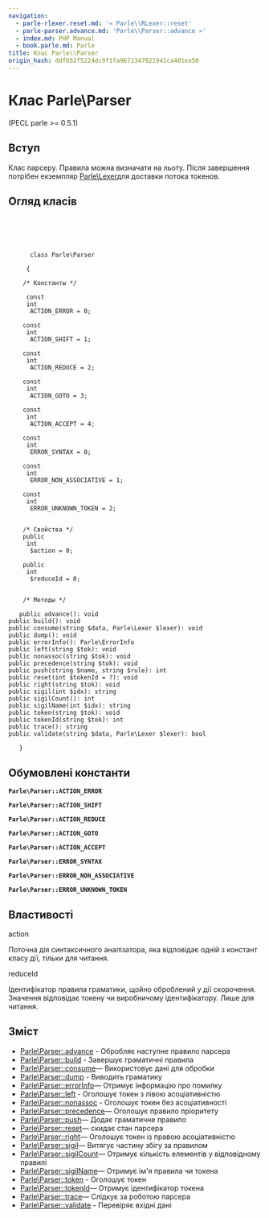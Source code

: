 ```yaml
---
navigation:
  - parle-rlexer.reset.md: '« Parle\\RLexer::reset'
  - parle-parser.advance.md: 'Parle\\Parser::advance »'
  - index.md: PHP Manual
  - book.parle.md: Parle
title: Клас Parle\\Parser
origin_hash: ddf652f5224dc9f1fa9671347921941ca401ea50
---
```

# Клас Parle\\Parser

(PECL parle >= 0.5.1)

## Вступ

Клас парсеру. Правила можна визначати на льоту. Після завершення потрібен екземпляр [Parle\\Lexer](class.parle-lexer.md)для доставки потока токенов.

## Огляд класів

```classsynopsis



    
     
      class Parle\Parser
     
     {

    /* Константы */
    
     const
     int
      ACTION_ERROR = 0;

    const
     int
      ACTION_SHIFT = 1;

    const
     int
      ACTION_REDUCE = 2;

    const
     int
      ACTION_GOTO = 3;

    const
     int
      ACTION_ACCEPT = 4;

    const
     int
      ERROR_SYNTAX = 0;

    const
     int
      ERROR_NON_ASSOCIATIVE = 1;

    const
     int
      ERROR_UNKNOWN_TOKEN = 2;


    /* Свойства */
    public
     int
      $action = 0;

    public
     int
      $reduceId = 0;


    /* Методы */
    
   public advance(): void
public build(): void
public consume(string $data, Parle\Lexer $lexer): void
public dump(): void
public errorInfo(): Parle\ErrorInfo
public left(string $tok): void
public nonassoc(string $tok): void
public precedence(string $tok): void
public push(string $name, string $rule): int
public reset(int $tokenId = ?): void
public right(string $tok): void
public sigil(int $idx): string
public sigilCount(): int
public sigilName(int $idx): string
public token(string $tok): void
public tokenId(string $tok): int
public trace(): string
public validate(string $data, Parle\Lexer $lexer): bool

   }
```

## Обумовлені константи

**`Parle\Parser::ACTION_ERROR`**

**`Parle\Parser::ACTION_SHIFT`**

**`Parle\Parser::ACTION_REDUCE`**

**`Parle\Parser::ACTION_GOTO`**

**`Parle\Parser::ACTION_ACCEPT`**

**`Parle\Parser::ERROR_SYNTAX`**

**`Parle\Parser::ERROR_NON_ASSOCIATIVE`**

**`Parle\Parser::ERROR_UNKNOWN_TOKEN`**

## Властивості

action

Поточна дія синтаксичного аналізатора, яка відповідає одній з констант класу дії, тільки для читання.

reduceId

Ідентифікатор правила граматики, щойно оброблений у дії скорочення. Значення відповідає токену чи виробничому ідентифікатору. Лише для читання.

## Зміст

-   [Parle\\Parser::advance](parle-parser.advance.md) \- Обробляє наступне правило парсера
-   [Parle\\Parser::build](parle-parser.build.md) \- Завершує граматичні правила
-   [Parle\\Parser::consume](parle-parser.consume.md)— Використовує дані для обробки
-   [Parle\\Parser::dump](parle-parser.dump.md) \- Виводить граматику
-   [Parle\\Parser::errorInfo](parle-parser.errorinfo.md)— Отримує інформацію про помилку
-   [Parle\\Parser::left](parle-parser.left.md) \- Оголошує токен з лівою асоціативністю
-   [Parle\\Parser::nonassoc](parle-parser.nonassoc.md) \- Оголошує токен без асоціативності
-   [Parle\\Parser::precedence](parle-parser.precedence.md)— Оголошує правило пріоритету
-   [Parle\\Parser::push](parle-parser.push.md)— Додає граматичне правило
-   [Parle\\Parser::reset](parle-parser.reset.md)— скидає стан парсера
-   [Parle\\Parser::right](parle-parser.right.md)— Оголошує токен із правою асоціативністю
-   [Parle\\Parser::sigil](parle-parser.sigil.md)— Витягує частину збігу за правилом
-   [Parle\\Parser::sigilCount](parle-parser.sigilcount.md)— Отримує кількість елементів у відповідному правилі
-   [Parle\\Parser::sigilName](parle-parser.sigilname.md)— Отримує ім'я правила чи токена
-   [Parle\\Parser::token](parle-parser.token.md) \- Оголошує токен
-   [Parle\\Parser::tokenId](parle-parser.tokenid.md)— Отримує ідентифікатор токена
-   [Parle\\Parser::trace](parle-parser.trace.md)— Слідкує за роботою парсера
-   [Parle\\Parser::validate](parle-parser.validate.md) \- Перевіряє вхідні дані
